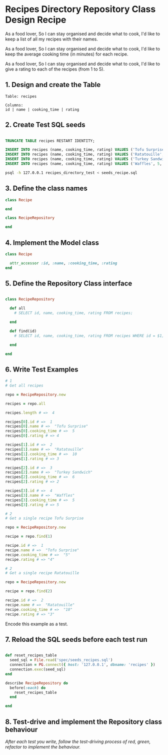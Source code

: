 # Recipes Directory Repository Class Design Recipe

As a food lover,
So I can stay organised and decide what to cook,
I'd like to keep a list of all my recipes with their names.

As a food lover,
So I can stay organised and decide what to cook,
I'd like to keep the average cooking time (in minutes) for each recipe.

As a food lover,
So I can stay organised and decide what to cook,
I'd like to give a rating to each of the recipes (from 1 to 5).

## 1. Design and create the Table

```
Table: recipes

Columns:
id | name | cooking_time | rating
```

## 2. Create Test SQL seeds

```sql

TRUNCATE TABLE recipes RESTART IDENTITY;

INSERT INTO recipes (name, cooking_time, rating) VALUES ('Tofu Surprise', 5, 4);
INSERT INTO recipes (name, cooking_time, rating) VALUES ('Ratatouille', 10, 3);
INSERT INTO recipes (name, cooking_time, rating) VALUES ('Turkey Sandwich', 6, 2);
INSERT INTO recipes (name, cooking_time, rating) VALUES ('Waffles', 5, 5);
```

```bash
psql -h 127.0.0.1 recipes_directory_test < seeds_recipe.sql
```

## 3. Define the class names

```ruby
class Recipe

end

class RecipeRepository

end
```

## 4. Implement the Model class

```ruby
class Recipe

  attr_accessor :id, :name, :cooking_time, :rating
end

```

## 5. Define the Repository Class interface

```ruby

class RecipeRepository

  def all
    # SELECT id, name, cooking_time, rating FROM recipes;

  end

  def find(id)
    # SELECT id, name, cooking_time, rating FROM recipes WHERE id = $1;

  end

end
```

## 6. Write Test Examples

```ruby
# 1
# Get all recipes

repo = RecipeRepository.new

recipes = repo.all

recipes.length # =>  4

recipes[0].id # =>  1
recipes[0].name # =>  "Tofu Surprise"
recipes[0].cooking_time # =>  5
recipes[0].rating # => 4

recipes[1].id # =>  2
recipes[1].name # =>  "Ratatouille"
recipes[1].cooking_time # =>  10
recipes[1].rating # => 3

recipes[2].id # =>  3
recipes[2].name # =>  "Turkey Sandwich"
recipes[2].cooking_time # =>  6
recipes[2].rating # => 2

recipes[3].id # =>  4
recipes[3].name # =>  "Waffles"
recipes[3].cooking_time # =>  5
recipes[3].rating # => 5

# 2
# Get a single recipe Tofu Surprise

repo = RecipeRepository.new

recipe = repo.find(1)

recipe.id # =>  1
recipe.name # =>  "Tofu Surprise"
recipe.cooking_time # =>  "5"
recipe.rating # => "4"

# 2
# Get a single recipe Ratatouille

repo = RecipeRepository.new

recipe = repo.find(2)

recipe.id # =>  2
recipe.name # =>  "Ratatouille"
recipe.cooking_time # =>  "10"
recipe.rating # => "3"

```

Encode this example as a test.

## 7. Reload the SQL seeds before each test run

```ruby

def reset_recipes_table
  seed_sql = File.read('spec/seeds_recipes.sql')
  connection = PG.connect({ host: '127.0.0.1', dbname: 'recipes' })
  connection.exec(seed_sql)
end

describe RecipeRepository do
  before(:each) do 
    reset_recipes_table
  end

end
```

## 8. Test-drive and implement the Repository class behaviour

_After each test you write, follow the test-driving process of red, green, refactor to implement the behaviour._

